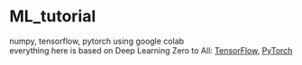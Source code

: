 # ML_tutorial
numpy, tensorflow, pytorch using google colab  
everything here is based on
Deep Learning Zero to All: [TensorFlow](https://github.com/hgstyler/TensorFlow.git), [PyTorch](https://github.com/hgstyler/PyTorch.git)
